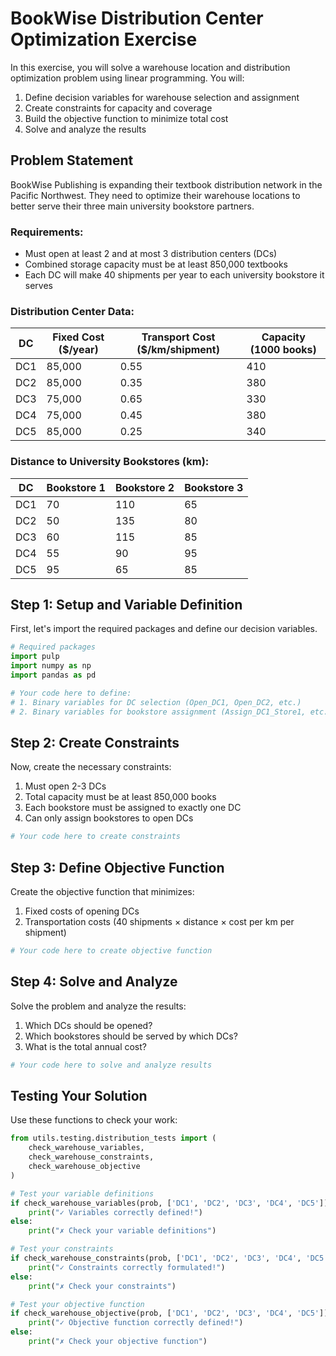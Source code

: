 # BookWise Distribution Center Optimization Exercise

In this exercise, you will solve a warehouse location and distribution optimization problem using linear programming. You will:
1. Define decision variables for warehouse selection and assignment
2. Create constraints for capacity and coverage
3. Build the objective function to minimize total cost
4. Solve and analyze the results

## Problem Statement

BookWise Publishing is expanding their textbook distribution network in the Pacific Northwest. They need to optimize their warehouse locations to better serve their three main university bookstore partners.

### Requirements:
- Must open at least 2 and at most 3 distribution centers (DCs)
- Combined storage capacity must be at least 850,000 textbooks
- Each DC will make 40 shipments per year to each university bookstore it serves

### Distribution Center Data:
| DC | Fixed Cost ($/year) | Transport Cost ($/km/shipment) | Capacity (1000 books) |
|----|--------------------|-----------------------------|---------------------|
| DC1| 85,000            | 0.55                          | 410                |
| DC2| 85,000            | 0.35                          | 380                |
| DC3| 75,000            | 0.65                          | 330                |
| DC4| 75,000            | 0.45                          | 380                |
| DC5| 85,000            | 0.25                          | 340                |

### Distance to University Bookstores (km):
| DC | Bookstore 1 | Bookstore 2 | Bookstore 3 |
|----|-------------|-------------|-------------|
| DC1| 70         | 110         | 65          |
| DC2| 50         | 135         | 80          |
| DC3| 60         | 115         | 85          |
| DC4| 55         | 90          | 95          |
| DC5| 95         | 65          | 85          |

## Step 1: Setup and Variable Definition

First, let's import the required packages and define our decision variables.

```python
# Required packages
import pulp
import numpy as np
import pandas as pd

# Your code here to define:
# 1. Binary variables for DC selection (Open_DC1, Open_DC2, etc.)
# 2. Binary variables for bookstore assignment (Assign_DC1_Store1, etc.)
```

## Step 2: Create Constraints

Now, create the necessary constraints:
1. Must open 2-3 DCs
2. Total capacity must be at least 850,000 books
3. Each bookstore must be assigned to exactly one DC
4. Can only assign bookstores to open DCs

```python
# Your code here to create constraints
```

## Step 3: Define Objective Function

Create the objective function that minimizes:
1. Fixed costs of opening DCs
2. Transportation costs (40 shipments × distance × cost per km per shipment)

```python
# Your code here to create objective function
```

## Step 4: Solve and Analyze

Solve the problem and analyze the results:
1. Which DCs should be opened?
2. Which bookstores should be served by which DCs?
3. What is the total annual cost?

```python
# Your code here to solve and analyze results
```

## Testing Your Solution

Use these functions to check your work:

```python
from utils.testing.distribution_tests import (
    check_warehouse_variables,
    check_warehouse_constraints,
    check_warehouse_objective
)

# Test your variable definitions
if check_warehouse_variables(prob, ['DC1', 'DC2', 'DC3', 'DC4', 'DC5']):
    print("✓ Variables correctly defined!")
else:
    print("✗ Check your variable definitions")

# Test your constraints
if check_warehouse_constraints(prob, ['DC1', 'DC2', 'DC3', 'DC4', 'DC5']):
    print("✓ Constraints correctly formulated!")
else:
    print("✗ Check your constraints")

# Test your objective function
if check_warehouse_objective(prob, ['DC1', 'DC2', 'DC3', 'DC4', 'DC5']):
    print("✓ Objective function correctly defined!")
else:
    print("✗ Check your objective function")
```
